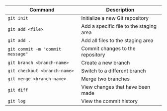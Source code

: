 | Command | Description |
|---------|-------------|
| `git init` | Initialize a new Git repository |
| `git add <file>` | Add a specific file to the staging area |
| `git add .` | Add all files to the staging area |
| `git commit -m "commit message"` | Commit changes to the repository |
| `git branch <branch-name>` | Create a new branch |
| `git checkout <branch-name>` | Switch to a different branch |
| `git merge <branch-name>` | Merge two branches |
| `git diff` | View changes that have been made |
| `git log` | View the commit history |


